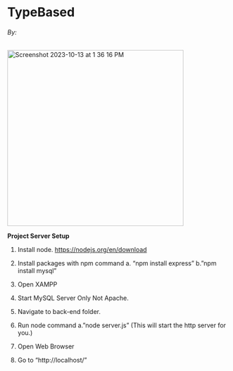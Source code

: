 <h1> TypeBased </h1>
<p align="center">
  <h6> By: </h6>
<img width="400" alt="Screenshot 2023-10-13 at 1 36 16 PM" src="https://github.com/CS325DataBased/Project1/assets/79497735/e30fe993-c39d-4fa6-ab1a-b6132db4dc7e">
</p>

**Project Server Setup**

1. Install node. https://nodejs.org/en/download

2. Install packages with npm command
	a. “npm install express”
	b.”npm install mysql”

3. Open XAMPP

4. Start MySQL Server Only Not Apache.

5. Navigate to back-end folder.

6. Run node command
	a.”node server.js” (This will start the http server for you.)

7. Open Web Browser
   
8. Go to “http://localhost/”
